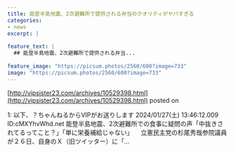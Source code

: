 ```yaml
---
title: 能登半島地震、2次避難所で提供される弁当のクオリティがヤバすぎる
categories:
- news
excerpt: |
  
feature_text: |
  ## 能登半島地震、2次避難所で提供される弁当...
  
feature_image: "https://picsum.photos/2560/600?image=733"
image: "https://picsum.photos/2560/600?image=733"
---
```


[http://vipsister23.com/archives/10529398.html](http://vipsister23.com/archives/10529398.html)
posted on 

<!--more-->

1: 以下、？ちゃんねるからVIPがお送りします 2024/01/27(土) 13:46:12.009 ID:cMXYhvWhd.net 能登半島地震、2次避難所での食事に疑問の声「中抜きされてるってこと？」「単に栄養補給じゃない」 　立憲民主党の杉尾秀哉参院議員が２６日、自身のＸ（旧ツイッター）に「...
